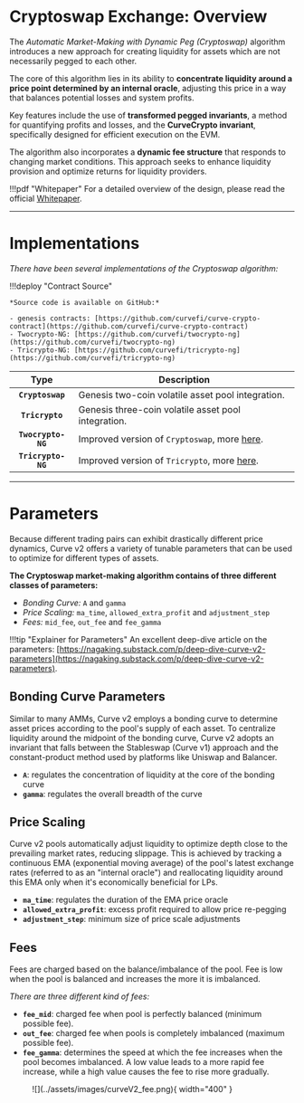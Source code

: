 <h1>Cryptoswap Exchange: Overview</h1>

The *Automatic Market-Making with Dynamic Peg (Cryptoswap)* algorithm introduces a new approach for creating liquidity for assets which are not necessarily pegged to each other.

The core of this algorithm lies in its ability to **concentrate liquidity around a price point determined by an internal oracle**, adjusting this price in a way that balances potential losses and system profits.

Key features include the use of **transformed pegged invariants**, a method for quantifying profits and losses, and the **CurveCrypto invariant**, specifically designed for efficient execution on the EVM.

The algorithm also incorporates a **dynamic fee structure** that responds to changing market conditions. This approach seeks to enhance liquidity provision and optimize returns for liquidity providers.

!!!pdf "Whitepaper"
    For a detailed overview of the design, please read the official [Whitepaper](../assets/pdf/whitepaper_cryptoswap.pdf).


---


# **Implementations**

*There have been several implementations of the Cryptoswap algorithm:*

!!!deploy "Contract Source"

    *Source code is available on GitHub:*

    - genesis contracts: [https://github.com/curvefi/curve-crypto-contract](https://github.com/curvefi/curve-crypto-contract)
    - Twocrypto-NG: [https://github.com/curvefi/twocrypto-ng](https://github.com/curvefi/twocrypto-ng)
    - Tricrypto-NG: [https://github.com/curvefi/tricrypto-ng](https://github.com/curvefi/tricrypto-ng)


| Type               | Description                                                            |
| :----------------: | ---------------------------------------------------------------------- |
| **`Cryptoswap`**   | Genesis two-coin volatile asset pool integration.                      |
| **`Tricrypto`**    | Genesis three-coin volatile asset pool integration.                    |
| **`Twocrypto-NG`** | Improved version of `Cryptoswap`, more [here](./twocrypto-ng/overview.md). |
| **`Tricrypto-NG`** | Improved version of `Tricrypto`, more [here](./tricrypto-ng/overview.md).  |


---


# **Parameters**

Because different trading pairs can exhibit drastically different price dynamics, Curve v2 offers a variety of tunable parameters that can be used to optimize for different types of assets.

**The Cryptoswap market-making algorithm contains of three different classes of parameters:**

- *Bonding Curve:* `A` and `gamma`
- *Price Scaling:* `ma_time`, `allowed_extra_profit` and `adjustment_step`
- *Fees:* `mid_fee`, `out_fee` and `fee_gamma`

!!!tip "Explainer for Parameters"
    An excellent deep-dive article on the parameters: [https://nagaking.substack.com/p/deep-dive-curve-v2-parameters](https://nagaking.substack.com/p/deep-dive-curve-v2-parameters).


## **Bonding Curve Parameters**
Similar to many AMMs, Curve v2 employs a bonding curve to determine asset prices according to the pool's supply of each asset. To centralize liquidity around the midpoint of the bonding curve, Curve v2 adopts an invariant that falls between the Stableswap (Curve v1) approach and the constant-product method used by platforms like Uniswap and Balancer.

- **`A`**: regulates the concentration of liquidity at the core of the bonding curve
- **`gamma`**: regulates the overall breadth of the curve


## **Price Scaling**
Curve v2 pools automatically adjust liquidity to optimize depth close to the prevailing market rates, reducing slippage. This is achieved by tracking a continuous EMA (exponential moving average) of the pool's latest exchange rates (referred to as an "internal oracle") and reallocating liquidity around this EMA only when it's economically beneficial for LPs.

- **`ma_time`**: regulates the duration of the EMA price oracle
- **`allowed_extra_profit`**: excess profit required to allow price re-pegging
- **`adjustment_step`**: minimum size of price scale adjustments


## **Fees**
Fees are charged based on the balance/imbalance of the pool. Fee is low when the pool is balanced and increases the more it is imbalanced.

*There are three different kind of fees:*

- **`fee_mid`**: charged fee when pool is perfectly balanced (minimum possible fee).
- **`out_fee`**: charged fee when pools is completely imbalanced (maximum possible fee).
- **`fee_gamma`**: determines the speed at which the fee increases when the pool becomes imbalanced. A low value leads to a more rapid fee increase, while a high value causes the fee to rise more gradually.


<figure markdown>
  ![](../assets/images/curveV2_fee.png){ width="400" }
  <figcaption></figcaption>
</figure>

